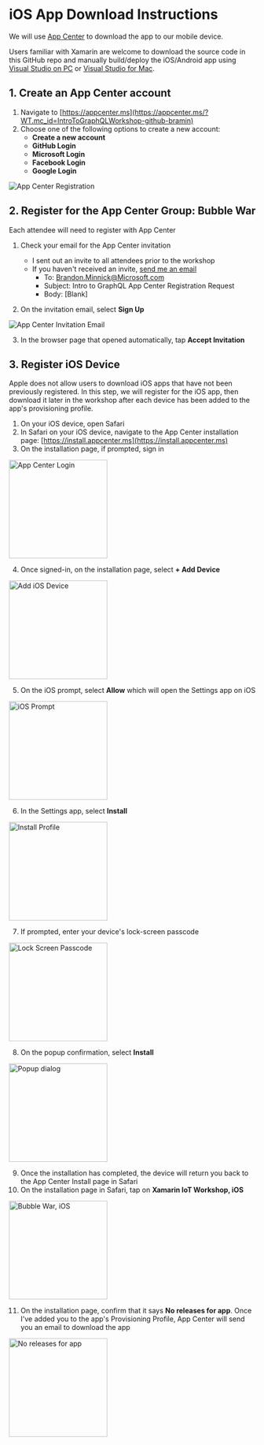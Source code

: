 # iOS App Download Instructions

We will use [App Center](https://appcenter.ms/?WT.mc_id=IntroToGraphQLWorkshop-github-bramin) to download the app to our mobile device. 

Users familiar with Xamarin are welcome to download the source code in this GitHub repo and manually build/deploy the iOS/Android app using [Visual Studio on PC](https://visualstudio.microsoft.com/vs/?WT.mc_id=IntroToGraphQLWorkshop-github-bramin) or [Visual Studio for Mac](https://visualstudio.microsoft.com/vs/mac/?WT.mc_id=IntroToGraphQLWorkshop-github-bramin).

## 1. Create an App Center account

1. Navigate to [https://appcenter.ms](https://appcenter.ms/?WT.mc_id=IntroToGraphQLWorkshop-github-bramin)
2. Choose one of the following options to create a new account:
    - **Create a new account**
    - **GitHub Login**
    - **Microsoft Login**
    - **Facebook Login**
    - **Google Login**

![App Center Registration](https://user-images.githubusercontent.com/13558917/42402275-94801690-812e-11e8-8000-655b7f2f7ae7.png)

## 2. Register for the App Center Group: Bubble War

Each attendee will need to register with App Center

1. Check your email for the App Center invitation
   - I sent out an invite to all attendees prior to the workshop
   - If you haven't received an invite, [send me an email](mailto:brandon.minnick@microsoft.com?subject=Intro%20To%20GraphQL%20Workshop%20App%20Center%20Registration%20Request)
       - To: Brandon.Minnick@Microsoft.com
       - Subject: Intro to GraphQL App Center Registration Request
       - Body: [Blank]

2. On the invitation email, select **Sign Up**

![App Center Invitation Email](https://user-images.githubusercontent.com/13558917/44817344-0ca12200-ab9a-11e8-8a41-946853714252.png)

3. In the browser page that opened automatically, tap **Accept Invitation**

## 3. Register iOS Device

Apple does not allow users to download iOS apps that have not been previously registered. In this step, we will register for the iOS app, then download it later in the workshop after each device has been added to the app's provisioning profile.

1. On your iOS device, open Safari
2. In Safari on your iOS device, navigate to the App Center installation page: [https://install.appcenter.ms](https://install.appcenter.ms)
3. On the installation page, if prompted, sign in

<img alt="App Center Login" src="https://user-images.githubusercontent.com/13558917/42534696-3d73637c-8442-11e8-8bf4-642f0a83aa69.PNG" width="200px">

4. Once signed-in, on the installation page, select **+ Add Device**

<img alt="Add iOS Device" src="https://user-images.githubusercontent.com/13558917/42534700-3dd15450-8442-11e8-80a9-cad32e3f7d43.png" width="200px">

5. On the iOS prompt, select **Allow** which will open the Settings app on iOS

<img alt="iOS Prompt" src="https://user-images.githubusercontent.com/13558917/42534699-3dbb2fcc-8442-11e8-8216-83cde3c14812.png" width="200px">

6. In the Settings app, select **Install**

<img alt="Install Profile" src="https://user-images.githubusercontent.com/13558917/42534698-3da36de2-8442-11e8-89f0-c9d6964240a2.png" width="200px">

7. If prompted, enter your device's lock-screen passcode

<img alt="Lock Screen Passcode" src="https://user-images.githubusercontent.com/13558917/42399791-0c63d6c0-8124-11e8-87d7-ecf964c5b955.PNG" width="200px">

8. On the popup confirmation, select **Install**

<img alt="Popup dialog" src="https://user-images.githubusercontent.com/13558917/42534697-3d8a9862-8442-11e8-9524-a8c2149d1f02.png" width="200px">

9. Once the installation has completed, the device will return you back to the App Center Install page in Safari
10. On the installation page in Safari, tap on **Xamarin IoT Workshop, iOS**

<img alt="Bubble War, iOS" src="https://user-images.githubusercontent.com/13558917/44817831-8c7bbc00-ab9b-11e8-9995-b491ee8d914f.png" width="200px">

11. On the installation page, confirm that it says **No releases for app**. Once I've added you to the app's Provisioning Profile, App Center will send you an email to download the app

<img alt="No releases for app" src="https://user-images.githubusercontent.com/13558917/44817832-8d145280-ab9b-11e8-8a6b-c9f2b5e041e3.png" width="200px">